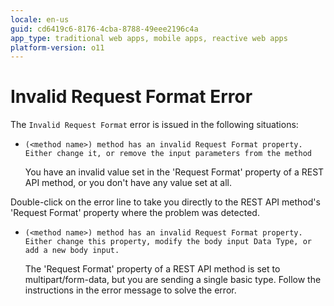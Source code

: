```yaml
---
locale: en-us
guid: cd6419c6-8176-4cba-8788-49eee2196c4a
app_type: traditional web apps, mobile apps, reactive web apps
platform-version: o11
---
```


# Invalid Request Format Error

The `Invalid Request Format` error is issued in the following situations:

* `(<method name>) method has an invalid Request Format property. Either change it, or remove the input parameters from the method`
  
    You have an invalid value set in the 'Request Format' property of a REST API method, or you don't have any value set at all.

Double-click on the error line to take you directly to the REST API method's 'Request Format' property where the problem was detected.

* `(<method name>) method has an invalid Request Format property. Either change this property, modify the body input Data Type, or add a new body input.`

    The 'Request Format' property of a REST API method is set to multipart/form-data, but you are sending a single basic type. Follow the instructions in the error message to solve the error.
